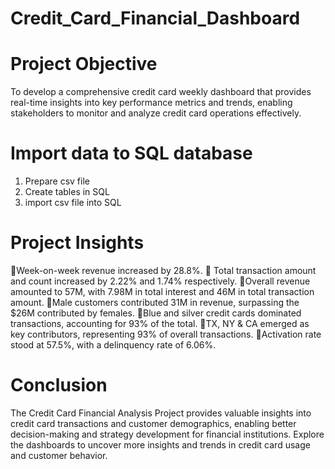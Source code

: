 # Credit_Card_Financial_Dashboard
# Project Objective
To develop a comprehensive credit card weekly dashboard that provides real-time insights into key performance metrics and trends, enabling stakeholders to monitor and analyze credit card operations effectively.

# Import data to SQL database
1. Prepare csv file                                   
2. Create tables in SQL
3. import csv file into SQL

# Project Insights
 🔸Week-on-week revenue increased by 28.8%.
 🔸 Total transaction amount and count increased by 2.22% and 1.74% respectively.
 🔸Overall revenue amounted to 57M, with 7.98M in total interest and 46M in total transaction amount.
 🔸Male customers contributed 31M in revenue, surpassing the $26M contributed by females.
 🔸Blue and silver credit cards dominated transactions, accounting for 93% of the total.
 🔸TX, NY & CA emerged as key contributors, representing 93% of overall transactions.
 🔸Activation rate stood at 57.5%, with a delinquency rate of 6.06%.

# Conclusion
The Credit Card Financial Analysis Project provides valuable insights into credit card transactions and customer demographics, enabling better decision-making and strategy development for financial institutions. Explore the dashboards to uncover more insights and trends in credit card usage and customer behavior.
